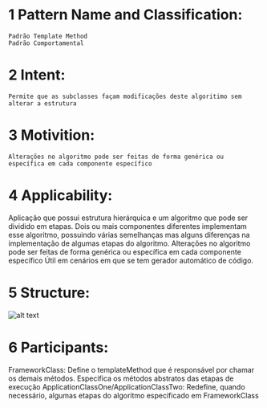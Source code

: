 # 1 Pattern Name and Classification:
    Padrão Template Method
    Padrão Comportamental
# 2 Intent:
    Permite que as subclasses façam modificações deste algoritimo sem alterar a estrutura
# 3 Motivition:
    Alterações no algoritmo pode ser feitas de forma genérica ou específica em cada componente específico
# 4 Applicability:
  Aplicação que possui estrutura hierárquica e um algoritmo que pode ser dividido em etapas.
  Dois ou mais componentes diferentes implementam esse algoritmo, possuindo várias semelhanças mas alguns diferenças na implementação de algumas etapas do algoritmo.
  Alterações no algoritmo pode ser feitas de forma genérica ou específica em cada componente específico
  Útil em cenários em que se tem gerador automático de código.
# 5 Structure:
![alt text](https://github.com/andrejanuario/imagens/blob/master/TemplateMethod.png)

# 6 Participants:
  FrameworkClass:
  Define o templateMethod que é responsável por chamar os demais métodos.
  Especifica os métodos abstratos das etapas de execução
  ApplicationClassOne/ApplicationClassTwo:
  Redefine, quando necessário, algumas etapas do algoritmo especificado em FrameworkClass

